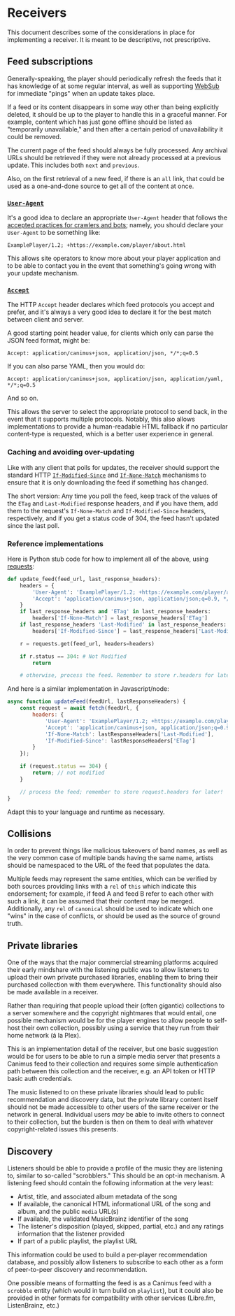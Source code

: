 # Receivers

This document describes some of the considerations in place for implementing a receiver. It is meant to be descriptive, not prescriptive.

## Feed subscriptions

Generally-speaking, the player should periodically refresh the feeds that it has knowledge of at some regular interval, as well as supporting [WebSub](https://en.wikipedia.org/wiki/WebSub) for immediate "pings" when an update takes place.

If a feed or its content disappears in some way other than being explicitly deleted, it should be up to the player to handle this in a graceful manner. For example, content which has just gone offline should be listed as "temporarily unavailable," and then after a certain period of unavailability it could be removed.

The current page of the feed should always be fully processed. Any archival URLs should be retrieved if they were not already processed at a previous update. This includes both `next` and `previous`.

Also, on the first retrieval of a new feed, if there is an `all` link, that could be used as a one-and-done source to get all of the content at once.

### [`User-Agent`](https://developer.mozilla.org/en-US/docs/Web/HTTP/Reference/Headers/User-Agent)

It's a good idea to declare an appropriate `User-Agent` header that follows the [accepted practices for crawlers and bots](https://developer.mozilla.org/en-US/docs/Web/HTTP/Reference/Headers/User-Agent#crawler_and_bot_ua_strings); namely, you should declare your `User-Agent` to be something like:

    ExamplePlayer/1.2; +https://example.com/player/about.html

This allows site operators to know more about your player application and to be able to contact you in the event that something's going wrong with your update mechanism.

### [`Accept`](https://developer.mozilla.org/en-US/docs/Web/HTTP/Reference/Headers/Accept)

The HTTP `Accept` header declares which feed protocols you accept and prefer, and it's always a very good idea to declare it for the best match between client and server.

A good starting point header value, for clients which only can parse the JSON feed format, might be:

    Accept: application/canimus+json, application/json, */*;q=0.5

If you can also parse YAML, then you would do:

    Accept: application/canimus+json, application/json, application/yaml, */*;q=0.5

And so on.

This allows the server to select the appropriate protocol to send back, in the event that it supports multiple protocols. Notably, this also allows implementations to provide a human-readable HTML fallback if no particular content-type is requested, which is a better user experience in general.

### Caching and avoiding over-updating

Like with any client that polls for updates, the receiver should support the standard HTTP [`If-Modified-Since`](https://developer.mozilla.org/en-US/docs/Web/HTTP/Reference/Headers/If-Modified-Since) and [`If-None-Match`](https://developer.mozilla.org/en-US/docs/Web/HTTP/Reference/Headers/If-None-Match) mechanisms to ensure that it is only downloading the feed if something has changed.

The short version: Any time you poll the feed, keep track of the values of the `ETag` and `Last-Modified` response headers, and if you have them, add them to the request's `If-None-Match` and `If-Modified-Since` headers, respectively, and if you get a status code of 304, the feed hasn't updated since the last poll.

### Reference implementations

Here is Python stub code for how to implement all of the above, using [requests](https://requests.readthedocs.io/):

```python
def update_feed(feed_url, last_response_headers):
    headers = {
        'User-Agent': 'ExamplePlayer/1.2; +https://example.com/player/about.html',
        'Accept': 'application/canimus+json, application/json;q=0.9, */*;q=0.5'
    }
    if last_response_headers and 'ETag' in last_response_headers:
        headers['If-None-Match'] = last_response_headers['ETag']
    if last_response_headers 'Last-Modified' in last_response_headers:
        headers['If-Modified-Since'] = last_response_headers['Last-Modified']

    r = requests.get(feed_url, headers=headers)

    if r.status == 304: # Not Modified
        return

    # otherwise, process the feed. Remember to store r.headers for later!
```

And here is a similar implementation in Javascript/node:

```javascript
async function updateFeed(feedUrl, lastResponseHeaders) {
    const request = await fetch(feedUrl, {
        headers: {
            'User-Agent': 'ExamplePlayer/1.2; +https://example.com/player/about.html',
            'Accept': 'application/canimus+json, application/json;q=0.9, */*;q=0.5'
            'If-None-Match': lastResponseHeaders['Last-Modified'],
            'If-Modified-Since': lastResponseHeaders['ETag']
        }
    });

    if (request.status == 304) {
        return; // not modified
    }

    // process the feed; remember to store request.headers for later!
}
```

Adapt this to your language and runtime as necessary.

## Collisions

In order to prevent things like malicious takeovers of band names, as well as the very common case of multiple bands having the same name, artists should be namespaced to the URL of the feed that populates the data.

Multiple feeds may represent the same entities, which can be verified by both sources providing links with a `rel` of `this` which indicate this endorsement; for example, if feed A and feed B refer to each other with such a link, it can be assumed that their content may be merged. Additionally, any `rel` of `canonical` should be used to indicate which one "wins" in the case of conflicts, or should be used as the source of ground truth.

## Private libraries

One of the ways that the major commercial streaming platforms acquired their early mindshare with the listening public was to allow listeners to upload their own private purchased libraries, enabling them to bring their purchased collection with them everywhere. This functionality should also be made available in a receiver.

Rather than requiring that people upload their (often gigantic) collections to a server somewhere and the copyright nightmares that would entail, one possible mechanism would be for the player engines to allow people to self-host their own collection, possibly using a service that they run from their home network (á la Plex).

This is an implementation detail of the receiver, but one basic suggestion would be for users to be able to run a simple media server that presents a Canimus feed to their collection and requires some simple authentication path between this collection and the receiver, e.g. an API token or HTTP basic auth credentials.

The music listened to on these private libraries should lead to public recommendation and discovery data, but the private library content itself should not be made accessible to other users of the same receiver or the network in general. Individual users *may* be able to invite others to connect to their collection, but the burden is then on them to deal with whatever copyright-related issues this presents.

## Discovery

Listeners should be able to provide a profile of the music they are listening to, similar to so-called "scrobblers." This should be an opt-in mechanism. A listening feed should contain the following information at the very least:

* Artist, title, and associated album metadata of the song
* If available, the canonical HTML informational URL of the song and album, and the public `media` URL(s)
* If available, the validated MusicBrainz identifier of the song
* The listener's disposition (played, skipped, partial, etc.) and any ratings information that the listener provided
* If part of a public playlist, the playlist URL

This information could be used to build a per-player recommendation database, and possibly allow listeners to subscribe to each other as a form of peer-to-peer discovery and recommendation.

One possible means of formatting the feed is as a Canimus feed with a `scrobble` entity (which would in turn build on `playlist`), but it could also be provided in other formats for compatibility with other services (Libre.fm, ListenBrainz, etc.)
